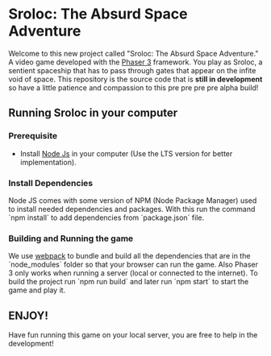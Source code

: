 # Sroloc: The Absurd Space Adventure

Welcome to this new project called "Sroloc: The Absurd Space Adventure." A video game developed with the [Phaser 3](https;//www.github.com/photonstorm/phaser) framework. You play as Sroloc, a sentient spaceship that has to pass through gates that appear on the infite void of space. This repository is the source code that is **still in development** so have a little patience and compassion to this pre pre pre pre alpha build!

## Running Sroloc in your computer

### Prerequisite

- Install [Node Js](https://nodejs.org/en/) in your computer (Use the LTS version for better implementation).

### Install Dependencies

Node JS comes with some version of NPM (Node Package Manager) used to install needed dependencies and packages. With this run the command ´npm install´ to add dependencies from ´package.json´ file.

### Building and Running the game

We use [webpack](https://github.com/webpack/webpack) to bundle and build all the dependencies that are in the ´node_modules´ folder so that your browser can run the game. Also Phaser 3 only works when running a server (local or connected to the internet). To build the project run ´npm run build´ and later run ´npm start´ to start the game and play it.

## ENJOY!

Have fun running this game on your local server, you are free to help in the development!
